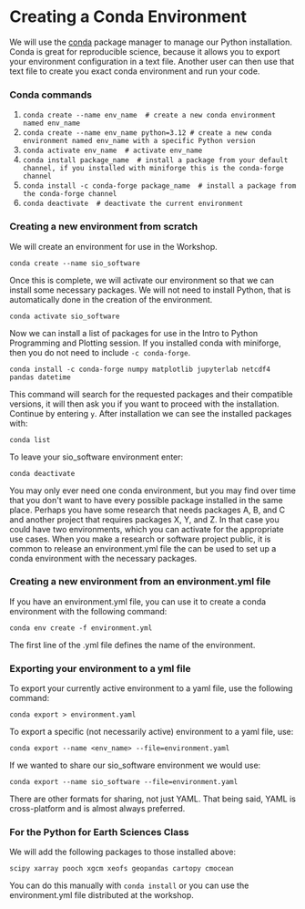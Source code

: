 # Creating a Conda Environment

We will use the [conda](https://docs.conda.io/projects/conda/en/latest/user-guide/tasks/manage-environments.html#sharing-an-environment) package manager to manage our Python installation. Conda is great for reproducible science, because it allows you to export your environment configuration in a text file. Another user can then use that text file to create you exact conda environment and run your code.

### Conda commands

1) ```conda create --name env_name  # create a new conda environment named env_name```   
2) ```conda create --name env_name python=3.12 # create a new conda environment named env_name with a specific Python version``` 
3) ```conda activate env_name  # activate env_name``` 
4) ```conda install package_name  # install a package from your default channel, if you installed with miniforge this is the conda-forge channel```  
5) ```conda install -c conda-forge package_name  # install a package from the conda-forge channel```  
6) ```conda deactivate  # deactivate the current environment```  

### Creating a new environment from scratch

We will create an environment for use in the Workshop.

```conda create --name sio_software``` 

Once this is complete, we will activate our environment so that we can install some necessary packages. We will not need to install Python, that is automatically done in the creation of the environment.

```conda activate sio_software``` 

Now we can install a list of packages for use in the Intro to Python Programming and Plotting session. If you installed conda with miniforge, then you do not need to include `-c conda-forge`.

```conda install -c conda-forge numpy matplotlib jupyterlab netcdf4 pandas datetime``` 

This command will search for the requested packages and their compatible versions, it will then ask you if you want to proceed with the installation. Continue by entering `y`. After installation we can see the installed packages with:

```conda list```  

To leave your sio_software environment enter:

```conda deactivate```

You may only ever need one conda environment, but you may find over time that you don't want to have every possible package installed in the same place. Perhaps you have some research that needs packages A, B, and C and another project that requires packages X, Y, and Z. In that case you could have two environments, which you can activate for the appropriate use cases. When you make a research or software project public, it is common to release an environment.yml file the can be used to set up a conda environment with the necessary packages.

### Creating a new environment from an environment.yml file

If you have an environment.yml file, you can use it to create a conda environment with the following command:

```conda env create -f environment.yml``` 

The first line of the .yml file defines the name of the environment. 

### Exporting your environment to a yml file

To export your currently active environment to a yaml file, use the following command:

```conda export > environment.yaml``` 

To export a specific (not necessarily active) environment to a yaml file, use:

```conda export --name <env_name> --file=environment.yaml``` 

If we wanted to share our sio_software environment we would use:

```conda export --name sio_software --file=environment.yaml``` 

There are other formats for sharing, not just YAML. That being said, YAML is cross-platform and is almost always preferred.

### For the Python for Earth Sciences Class 

We will add the following packages to those installed above:

```scipy xarray pooch xgcm xeofs geopandas cartopy cmocean```

You can do this manually with `conda install` or you can use the environment.yml file distributed at the workshop.